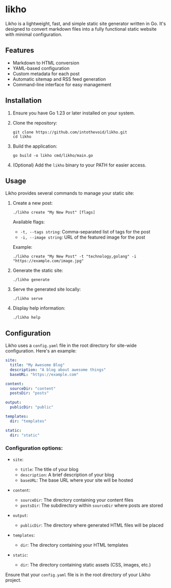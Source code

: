 # likho

Likho is a lightweight, fast, and simple static site generator written in Go. It's designed to convert markdown files into a fully functional static website with minimal configuration.

## Features

- Markdown to HTML conversion
- YAML-based configuration
- Custom metadata for each post
- Automatic sitemap and RSS feed generation
- Command-line interface for easy management

## Installation

1. Ensure you have Go 1.23 or later installed on your system.

2. Clone the repository:
   ```
   git clone https://github.com/intothevoid/likho.git
   cd likho
   ```

3. Build the application:
   ```
   go build -o likho cmd/likho/main.go
   ```

4. (Optional) Add the `likho` binary to your PATH for easier access.

## Usage

Likho provides several commands to manage your static site:

1. Create a new post:
   ```
   ./likho create "My New Post" [flags]
   ```
   
   Available flags:
   - `-t, --tags string`: Comma-separated list of tags for the post
   - `-i, --image string`: URL of the featured image for the post

   Example:
   ```
   ./likho create "My New Post" -t "technology,golang" -i "https://example.com/image.jpg"
   ```

2. Generate the static site:
   ```
   ./likho generate
   ```

3. Serve the generated site locally:
   ```
   ./likho serve
   ```

4. Display help information:
   ```
   ./likho help
   ```

## Configuration

Likho uses a `config.yaml` file in the root directory for site-wide configuration. Here's an example:

```yaml
site:
  title: "My Awesome Blog"
  description: "A blog about awesome things"
  baseURL: "https://example.com"

content:
  sourceDir: "content"
  postsDir: "posts"

output:
  publicDir: "public"

templates:
  dir: "templates"

static:
  dir: "static"

```
### Configuration options:

- `site`:
  - `title`: The title of your blog
  - `description`: A brief description of your blog
  - `baseURL`: The base URL where your site will be hosted

- `content`:
  - `sourceDir`: The directory containing your content files
  - `postsDir`: The subdirectory within `sourceDir` where posts are stored

- `output`:
  - `publicDir`: The directory where generated HTML files will be placed

- `templates`:
  - `dir`: The directory containing your HTML templates

- `static`:
  - `dir`: The directory containing static assets (CSS, images, etc.)

Ensure that your `config.yaml` file is in the root directory of your Likho project.